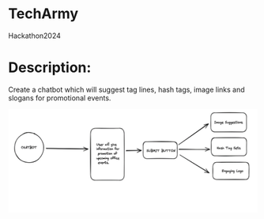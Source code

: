 # TechArmy
Hackathon2024

# Description: 
Create a chatbot which will suggest tag lines, hash tags, image links and slogans for promotional events.

![My image](img.png)
